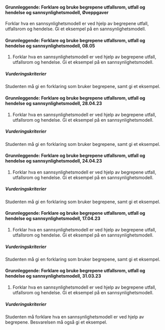 #### Grunnleggende: Forklare og bruke begrepene utfallsrom, utfall og hendelse og sannsynlighetsmodell,  Øveppgaver

Forklar hva en sannsynlighetsmodell er ved hjelp av begrepene utfall,
utfallsrom og hendelse. Gi et eksempel på en sannsynlighetsmodell.

#### Grunnleggende: Forklare og bruke begrepene utfallsrom, utfall og hendelse og sannsynlighetsmodell,  08.05

1. Forklar hva en sannsynlighetsmodell er ved hjelp av begrepene utfall, utfallsrom og hendelse. Gi et eksempel på en sannsynlighetsmodell.

##### Vurderingskriterier

Studenten må gi en forklaring som bruker begrepene, samt gi et eksempel.

#### Grunnleggende: Forklare og bruke begrepene utfallsrom, utfall og hendelse og sannsynlighetsmodell,  28.04.23

1. Forklar hva en sannsynlighetsmodell er ved hjelp av begrepene utfall, utfallsrom og hendelse. Gi et eksempel på en sannsynlighetsmodell.

##### Vurderingskriterier

Studenten må gi en forklaring som bruker begrepene, samt gi et eksempel.

#### Grunnleggende: Forklare og bruke begrepene utfallsrom, utfall og hendelse og sannsynlighetsmodell,  24.04.23

1. Forklar hva en sannsynlighetsmodell er ved hjelp av begrepene utfall, utfallsrom og hendelse. Gi et eksempel på en sannsynlighetsmodell.

##### Vurderingskriterier

Studenten må gi en forklaring som bruker begrepene, samt gi et eksempel.

#### Grunnleggende: Forklare og bruke begrepene utfallsrom, utfall og hendelse og sannsynlighetsmodell,  17.04.23

1. Forklar hva en sannsynlighetsmodell er ved hjelp av begrepene utfall, utfallsrom og hendelse. Gi et eksempel på en sannsynlighetsmodell.

##### Vurderingskriterier

Studenten må gi en forklaring som bruker begrepene, samt gi et eksempel.

#### Grunnleggende: Forklare og bruke begrepene utfallsrom, utfall og hendelse og sannsynlighetsmodell,  31.03.23

1. Forklar hva en sannsynlighetsmodell er ved hjelp av begrepene utfall, utfallsrom og hendelse. Gi et eksempel på en sannsynlighetsmodell.

##### Vurderingskriterier

Studenten må forklare hva en sannsynlighetsmodell er ved hjelp av begrepene. Besvarelsen må også gi et eksempel.

